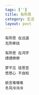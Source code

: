 ```yaml
---
tags: ['']
title: 有所思
category: 生活
layout: post
---
```


    有所思 在远道
    无所牵绕

    有所思 在鸿宇
    缥缥缈缈
    
    梦不见 徒思苦
    悠悠心 不自知
    
    欲言难难难
    冬风冷冷冷 